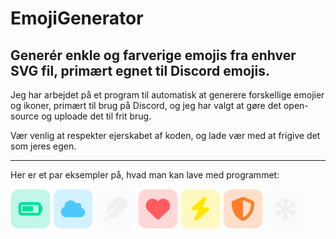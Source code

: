 # EmojiGenerator
Generér enkle og farverige emojis fra enhver SVG fil, primært egnet til Discord emojis.
---
Jeg har arbejdet på et program til automatisk at generere forskellige emojier og ikoner, primært til brug på Discord, og jeg har valgt at gøre det open-source og uploade det til frit brug.

Vær venlig at respekter ejerskabet af koden, og lade vær med at frigive det som jeres egen.

---

Her er et par eksempler på, hvad man kan lave med programmet:
<p>
    <img src="https://github.com/barealek/EmojiGenerator/blob/main/eksempler/battery.png?raw=true" height="64" width="64">
    <img src="https://github.com/barealek/EmojiGenerator/blob/main/eksempler/cloud.png?raw=true" height="64" width="64">
    <img src="https://github.com/barealek/EmojiGenerator/blob/main/eksempler/feather.png?raw=true" height="64" width="64">
    <img src="https://github.com/barealek/EmojiGenerator/blob/main/eksempler/heart.png?raw=true" height="64" width="64">
    <img src="https://github.com/barealek/EmojiGenerator/blob/main/eksempler/lightning.png?raw=true" height="64" width="64">
    <img src="https://github.com/barealek/EmojiGenerator/blob/main/eksempler/shield.png?raw=true" height="64" width="64">
    <img src="https://github.com/barealek/EmojiGenerator/blob/main/eksempler/snowflake.png?raw=true" height="64" width="64">
</p>
